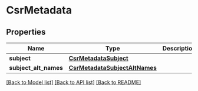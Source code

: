 # CsrMetadata

## Properties
Name | Type | Description | Notes
------------ | ------------- | ------------- | -------------
**subject** | [**CsrMetadataSubject**](CsrMetadataSubject.md) |  | [optional] 
**subject_alt_names** | [**CsrMetadataSubjectAltNames**](CsrMetadataSubjectAltNames.md) |  | [optional] 

[[Back to Model list]](../README.md#documentation-for-models) [[Back to API list]](../README.md#documentation-for-api-endpoints) [[Back to README]](../README.md)

